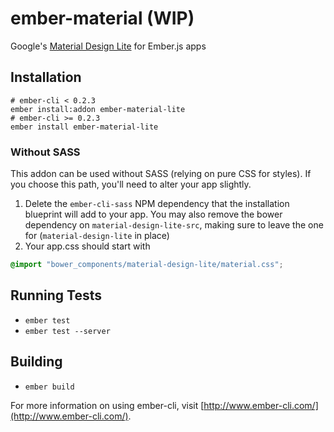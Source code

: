 # ember-material (WIP)

Google's [Material Design Lite](http://www.getmdl.io/) for Ember.js apps

## Installation

```
# ember-cli < 0.2.3
ember install:addon ember-material-lite
# ember-cli >= 0.2.3
ember install ember-material-lite
```

### Without SASS

This addon can be used without SASS (relying on pure CSS for styles). If you choose this path, you'll need to alter your app slightly.

1. Delete the `ember-cli-sass` NPM dependency that the installation blueprint will add to your app. You may also remove the bower dependency on `material-design-lite-src`, making sure to leave the one for (`material-design-lite` in place)
2. Your app.css should start with
```css
@import "bower_components/material-design-lite/material.css";
```

## Running Tests

* `ember test`
* `ember test --server`

## Building

* `ember build`

For more information on using ember-cli, visit [http://www.ember-cli.com/](http://www.ember-cli.com/).
